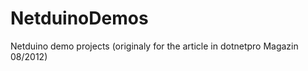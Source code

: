 NetduinoDemos
=============

Netduino demo projects (originaly for the article in dotnetpro Magazin 08/2012)
